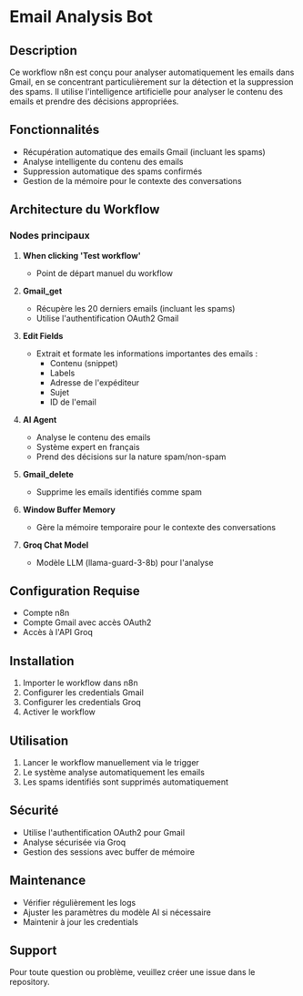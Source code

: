 # Email Analysis Bot

## Description
Ce workflow n8n est conçu pour analyser automatiquement les emails dans Gmail, en se concentrant particulièrement sur la détection et la suppression des spams. Il utilise l'intelligence artificielle pour analyser le contenu des emails et prendre des décisions appropriées.

## Fonctionnalités
- Récupération automatique des emails Gmail (incluant les spams)
- Analyse intelligente du contenu des emails
- Suppression automatique des spams confirmés
- Gestion de la mémoire pour le contexte des conversations

## Architecture du Workflow

### Nodes principaux
1. **When clicking 'Test workflow'**
   - Point de départ manuel du workflow

2. **Gmail_get**
   - Récupère les 20 derniers emails (incluant les spams)
   - Utilise l'authentification OAuth2 Gmail

3. **Edit Fields**
   - Extrait et formate les informations importantes des emails :
     - Contenu (snippet)
     - Labels
     - Adresse de l'expéditeur
     - Sujet
     - ID de l'email

4. **AI Agent**
   - Analyse le contenu des emails
   - Système expert en français
   - Prend des décisions sur la nature spam/non-spam

5. **Gmail_delete**
   - Supprime les emails identifiés comme spam

6. **Window Buffer Memory**
   - Gère la mémoire temporaire pour le contexte des conversations

7. **Groq Chat Model**
   - Modèle LLM (llama-guard-3-8b) pour l'analyse

## Configuration Requise
- Compte n8n
- Compte Gmail avec accès OAuth2
- Accès à l'API Groq

## Installation
1. Importer le workflow dans n8n
2. Configurer les credentials Gmail
3. Configurer les credentials Groq
4. Activer le workflow

## Utilisation
1. Lancer le workflow manuellement via le trigger
2. Le système analyse automatiquement les emails
3. Les spams identifiés sont supprimés automatiquement

## Sécurité
- Utilise l'authentification OAuth2 pour Gmail
- Analyse sécurisée via Groq
- Gestion des sessions avec buffer de mémoire

## Maintenance
- Vérifier régulièrement les logs
- Ajuster les paramètres du modèle AI si nécessaire
- Maintenir à jour les credentials

## Support
Pour toute question ou problème, veuillez créer une issue dans le repository.
